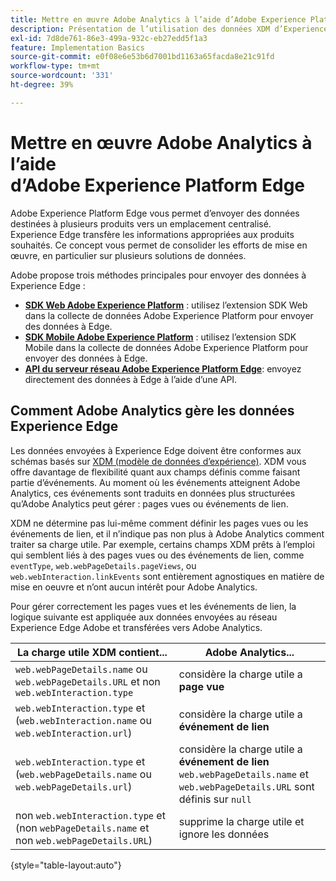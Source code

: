 ```yaml
---
title: Mettre en œuvre Adobe Analytics à l’aide d’Adobe Experience Platform Edge
description: Présentation de l’utilisation des données XDM d’Experience Platform dans Adobe Analytics
exl-id: 7d8de761-86e3-499a-932c-eb27edd5f1a3
feature: Implementation Basics
source-git-commit: e0f08e6e53b6d7001bd1163a65facda8e21c91fd
workflow-type: tm+mt
source-wordcount: '331'
ht-degree: 39%

---
```


# Mettre en œuvre Adobe Analytics à l’aide d’Adobe Experience Platform Edge

Adobe Experience Platform Edge vous permet d’envoyer des données destinées à plusieurs produits vers un emplacement centralisé. Experience Edge transfère les informations appropriées aux produits souhaités. Ce concept vous permet de consolider les efforts de mise en œuvre, en particulier sur plusieurs solutions de données.

Adobe propose trois méthodes principales pour envoyer des données à Experience Edge :

* **[SDK Web Adobe Experience Platform](web-sdk/overview.md)** : utilisez l’extension SDK Web dans la collecte de données Adobe Experience Platform pour envoyer des données à Edge.
* **[SDK Mobile Adobe Experience Platform](mobile-sdk/overview.md)** : utilisez l’extension SDK Mobile dans la collecte de données Adobe Experience Platform pour envoyer des données à Edge.
* **[API du serveur réseau Adobe Experience Platform Edge](server-api/overview.md)**: envoyez directement des données à Edge à l’aide d’une API.



## Comment Adobe Analytics gère les données Experience Edge

Les données envoyées à Experience Edge doivent être conformes aux schémas basés sur [XDM (modèle de données d’expérience)](https://experienceleague.adobe.com/docs/experience-platform/xdm/home.html?lang=fr). XDM vous offre davantage de flexibilité quant aux champs définis comme faisant partie d’événements. Au moment où les événements atteignent Adobe Analytics, ces événements sont traduits en données plus structurées qu’Adobe Analytics peut gérer : pages vues ou événements de lien.

XDM ne détermine pas lui-même comment définir les pages vues ou les événements de lien, et il n’indique pas non plus à Adobe Analytics comment traiter sa charge utile. Par exemple, certains champs XDM prêts à l’emploi qui semblent liés à des pages vues ou des événements de lien, comme `eventType`, `web.webPageDetails.pageViews`, ou `web.webInteraction.linkEvents` sont entièrement agnostiques en matière de mise en oeuvre et n’ont aucun intérêt pour Adobe Analytics.

Pour gérer correctement les pages vues et les événements de lien, la logique suivante est appliquée aux données envoyées au réseau Experience Edge Adobe et transférées vers Adobe Analytics.

| La charge utile XDM contient... | Adobe Analytics... |
|---|---|
| `web.webPageDetails.name` ou `web.webPageDetails.URL` et non `web.webInteraction.type` | considère la charge utile a **page vue** |
| `web.webInteraction.type` et (`web.webInteraction.name` ou `web.webInteraction.url`) | considère la charge utile a **événement de lien** |
| `web.webInteraction.type` et (`web.webPageDetails.name` ou `web.webPageDetails.url`) | considère la charge utile a **événement de lien** <br/>`web.webPageDetails.name` et `web.webPageDetails.URL` sont définis sur `null` |
| non `web.webInteraction.type` et (non `webPageDetails.name` et non `web.webPageDetails.URL`) | supprime la charge utile et ignore les données |

{style="table-layout:auto"}

